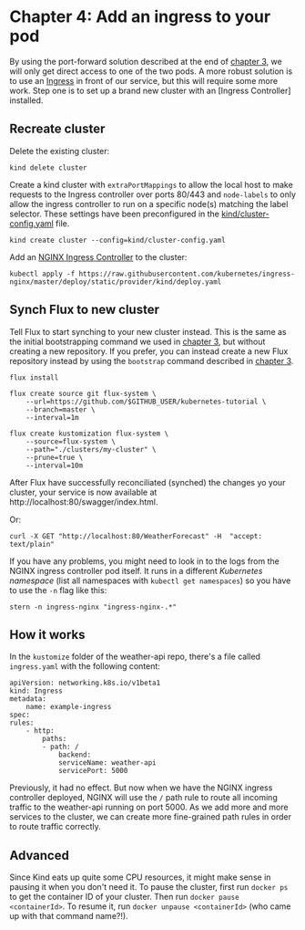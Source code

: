 # Chapter 4: Add an ingress to your pod

By using the port-forward solution described at the end of [chapter 3](./pod.md), we will only get direct access to one of the two pods. A more robust solution is to use an [Ingress](https://kubernetes.io/docs/concepts/services-networking/ingress/) in front of our service, but this will require some more work. Step one is to set up a brand new cluster with an [Ingress Controller] installed.

## Recreate cluster

Delete the existing cluster:

    kind delete cluster

Create a kind cluster with `extraPortMappings` to allow the local host to make requests to the Ingress controller over ports 80/443 and `node-labels` to only allow the ingress controller to run on a specific node(s) matching the label selector. These settings have been preconfigured in the [kind/cluster-config.yaml](./kind/cluster-config.yaml) file.

    kind create cluster --config=kind/cluster-config.yaml

Add an [NGINX Ingress Controller](https://kubernetes.github.io/ingress-nginx/deploy/) to the cluster:

    kubectl apply -f https://raw.githubusercontent.com/kubernetes/ingress-nginx/master/deploy/static/provider/kind/deploy.yaml

## Synch Flux to new cluster

Tell Flux to start synching to your new cluster instead. This is the same as the initial bootstrapping command we used in [chapter 3](./tutorial/pod.md), but without creating a new repository. If you prefer, you can instead create a new Flux repository instead by using the `bootstrap` command described in [chapter 3](./tutorial/pod.md).

    flux install

    flux create source git flux-system \
        --url=https://github.com/$GITHUB_USER/kubernetes-tutorial \
        --branch=master \
        --interval=1m

    flux create kustomization flux-system \
        --source=flux-system \
        --path="./clusters/my-cluster" \
        --prune=true \
        --interval=10m

After Flux have successfully reconciliated (synched) the changes yo your cluster, your service is now available at http://localhost:80/swagger/index.html.

Or:

    curl -X GET "http://localhost:80/WeatherForecast" -H  "accept: text/plain"

If you have any problems, you might need to look in to the logs from the NGINX ingress controller pod itself. It runs in a different _Kubernetes namespace_ (list all namespaces with `kubectl get namespaces`) so you have to use the `-n` flag like this:

    stern -n ingress-nginx "ingress-nginx-.*"

## How it works

In the `kustomize` folder of the weather-api repo, there's a file called `ingress.yaml` with the following content:

    apiVersion: networking.k8s.io/v1beta1
    kind: Ingress
    metadata:
        name: example-ingress
    spec:
    rules:
        - http:
            paths:
            - path: /
                backend:
                serviceName: weather-api
                servicePort: 5000

Previously, it had no effect. But now when we have the NGINX ingress controller deployed, NGINX will use the `/` path rule to route all incoming traffic to the weather-api running on port 5000. As we add more and more services to the cluster, we can create more fine-grained path rules in order to route traffic correctly.

## Advanced

Since Kind eats up quite some CPU resources, it might make sense in pausing it when you don't need it. To pause the cluster, first run `docker ps` to get the container ID of your cluster. Then run `docker pause <containerId>`. To resume it, run `docker unpause <containerId>` (who came up with that command name?!).
